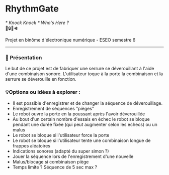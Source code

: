 # RhythmGate

*\* Knock Knock \* Who's Here ?*  
🔑🔒🎵🔉

Projet en binôme d'électronique numérique - ESEO semestre 6

---

### 🔎 Présentation
Le but de ce projet est de fabriquer une serrure se déverouillant à l'aide d'une combinaison sonore.
L'utilisateur toque à la porte la combinaison et la serrure se déverouille en fonction.

### 💡Options ou idées à explorer : 
  - Il est possible d'enregistrer et de changer la séquence de déverouillage.
  - Enregistrement de séquences "pièges"
  - Le robot ouvre la porte en la poussant après l'avoir déverouillée
  - Au bout d'un certain nombre d'essais en échec le robot se bloque pendant une durée fixée (qui peut augmenter selon les echecs) ou un malus
  - Le robot se bloque si l'utilisateur force la porte
  - Le robot se bloque si l'utilisateur tente une combinaison longue de frappes aléatoires
  - Indications sonores (adapté du super simon ?)
  - Jouer la séquence lors de l'enregistrement d'une nouvelle
  - Malus/blocage si combinaison piège
  - Temps limite ? Séquence de 5 sec max ?
